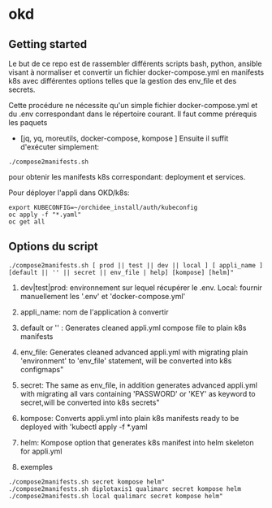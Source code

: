 # okd



## Getting started

Le but de ce repo est de rassembler différents scripts bash, python, ansible visant à normaliser et convertir un fichier docker-compose.yml en manifests k8s avec différentes options telles que la gestion des env_file et des secrets.

Cette procédure ne nécessite qu'un simple fichier docker-compose.yml et du .env correspondant dans le répertoire courant. 
Il faut comme prérequis les paquets 
- [jq, yq, moreutils, docker-compose, kompose ]
Ensuite il suffit d'exécuter simplement:
```
./compose2manifests.sh 
```

pour obtenir les manifests k8s correspondant: deployment et services.

Pour déployer l'appli dans OKD/k8s:
```
export KUBECONFIG=~/orchidee_install/auth/kubeconfig
oc apply -f "*.yaml"
oc get all

```
## Options du script

```
./compose2manifests.sh [ prod || test || dev || local ] [ appli_name ] [default || '' || secret || env_file | help] [kompose] [helm]"

```

1. dev|test|prod: environnement sur lequel récupérer le .env. Local: fournir manuellement les '.env' et 'docker-compose.yml'

2. appli_name: nom de l'application à convertir

3. default or '' : Generates cleaned appli.yml compose file to plain k8s manifests

4. env_file: Generates cleaned advanced appli.yml with migrating plain 'environment' to 'env_file' statement, will be converted into k8s configmaps"

5. secret: The same as env_file, in addition generates advanced appli.yml with migrating all vars containing 'PASSWORD' or 'KEY' as keyword to secret,will be converted into k8s secrets"

6. kompose: Converts appli.yml into plain k8s manifests ready to be deployed with 'kubectl apply -f *.yaml

7. helm: Kompose option that generates k8s manifest into helm skeleton for appli.yml

8. exemples
```
./compose2manifests.sh secret kompose helm"
./compose2manifests.sh diplotaxis1 qualimarc secret kompose helm ./compose2manifests.sh local qualimarc secret kompose helm"
```
